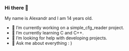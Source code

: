 ### Hi there 👋

My name is Alexandr and I am 14 years old.

- 🔭 I’m currently working on a simple_cfg_reader project.
- 🌱 I’m currently learning C and C++.
- 🤔 I’m looking for help with developing projects.
- 💬 Ask me about everything : )
